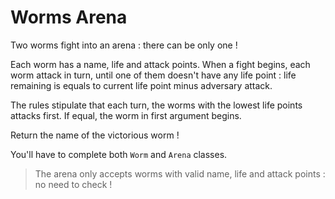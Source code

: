 # Worms Arena

Two worms fight into an arena : there can be only one !

Each worm has a name, life and attack points. When a fight begins, each worm attack in turn, until one of them doesn't have any life point : life remaining is equals to current life point minus adversary attack.

The rules stipulate that each turn, the worms with the lowest life points attacks first. If equal, the worm in first argument begins.

Return the name of the victorious worm !

You'll have to complete both `Worm` and `Arena` classes.

> The arena only accepts worms with valid name, life and attack points : no need to check !